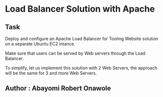 # Load Balancer Solution with Apache

## Task 

Deploy and configure an Apache Load Balancer for Tooling Website solution on a separate Ubuntu EC2 intance. 

Make sure that users can be served by Web servers through the Load Balancer.

To simplify, let us implement this solution with 2 Web Servers, the approach will be the same for 3 and more Web Servers.





## Author : Abayomi Robert Onawole

